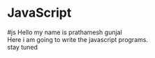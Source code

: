 # JavaScript 
#js
Hello my name is prathamesh gunjal
<br>
Here i am going to write the javascript programs.
<br>
stay tuned 
<br>
<br>

